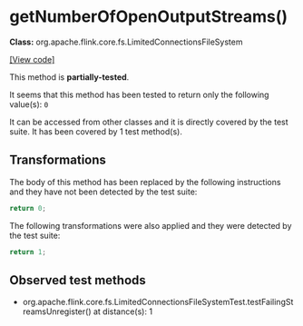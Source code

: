 # getNumberOfOpenOutputStreams()

**Class:** org.apache.flink.core.fs.LimitedConnectionsFileSystem

[[View code]](https://github.com/apache/flink/blob/740f711c4ec9c4b7cdefd01c9f64857c345a68a1/flink-core/src/main/java//org/apache/flink/core/fs/LimitedConnectionsFileSystem.java#L250)

This method is **partially-tested**.

It seems that this method has been tested to return only the following value(s): `0`


It can be accessed from other classes and it is directly covered by the test suite. 
It has been covered by 1 test method(s).

## Transformations


The body of this method has been replaced by the following instructions and they have not been detected by the test suite:

```Java
return 0;
```

The following transformations were also applied and they were detected by the test suite:

```Java
return 1;
```





## Observed test methods

* org.apache.flink.core.fs.LimitedConnectionsFileSystemTest.testFailingStreamsUnregister() at distance(s): 1

